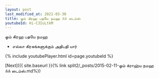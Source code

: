 ```yaml
---
layout: post
last_modified_at: 2021-03-30
title: ஓம் கிரஹ பதயே நமஹ ௧௧ டைம்ஸ்
youtubeId: Hi-C3IuLtkM
---
```

 
 
 ஓம் கிரஹ பதயே நமஹ  
 
 -  எல்லா கிரகங்களுக்கும் அதிபதி யார் 
 
  
 
  
 
 
 
 
 
 


{% include youtubePlayer.html id=page.youtubeId %}
 
[Next]({{ site.baseurl }}{% link  split2/_posts/2015-02-11-ஓம் க்ராஹ்ய நமஹ ௧௧ டைம்ஸ்.md%})
 
